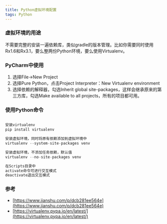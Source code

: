 ```yaml
---
title: Python虚拟环境配置
tags: Python 
---
```


### 虚拟环境的用途

不需要完整的安装一遍依赖库，类似gradle的版本管理。比如你需要同时使用Rx1.6和Rx3.1，要么整两份Python环境，要么使用Virtualenv。

### PyCharm中使用

1. 选择File->New Project
2. 选择Pure Python，点击Project Interpreter：New Virtualenv environment
3. 选择依赖的解释器，勾选Inherit global site-packages，这样会继承原来的第三方库，勾选Make available to all projects，所有的项目都可用。

### 使用Python命令

```Python

安装virtualenv
pip install virtualenv

安装虚拟环境，同时将原有依赖添加到虚拟环境中
virtualenv --system-site-packages venv

安装虚拟环境，不添加任务依赖，默认值
virtualenv --no-site-packages venv

在Scripts目录中
activate命令可进行交互模式
deactivate退出交互模式
```

### 参考

- [https://www.jianshu.com/p/dcb281ee564e](https://www.jianshu.com/p/dcb281ee564e)
- [https://virtualenv.pypa.io/en/latest/](https://virtualenv.pypa.io/en/latest/)